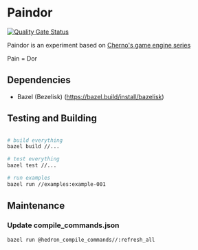 # Paindor

[![Quality Gate Status](https://sonarcloud.io/api/project_badges/measure?project=joaocsoliveira_paindor&metric=alert_status)](https://sonarcloud.io/summary/new_code?id=joaocsoliveira_paindor)

Paindor is an experiment based on [Cherno's game engine series](https://www.youtube.com/playlist?list=PLlrATfBNZ98dC-V-N3m0Go4deliWHPFwT)

Pain = Dor

## Dependencies

- Bazel (Bezelisk) (https://bazel.build/install/bazelisk)

## Testing and Building

```bash

# build everything
bazel build //...

# test everything
bazel test //...

# run examples
bazel run //examples:example-001

```

## Maintenance

### Update compile_commands.json

```bash
bazel run @hedron_compile_commands//:refresh_all
```
